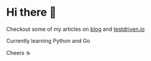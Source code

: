 # Hi there 👋

Checkout some of my articles on [blog](https://blog.amalshaji.com) and [testdriven.io](https://testdriven.io/authors/shaji)

Currently learning Python and Go

Cheers ☕